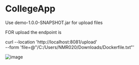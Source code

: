 # CollegeApp 

Use   demo-1.0.0-SNAPSHOT.jar    for upload files 

FOR upload the endpoint is   


curl --location 'http://localhost:8081/upload' \
--form 'file=@"/C:/Users/NMR020/Downloads/Dockerfile.txt"'

![image](https://github.com/user-attachments/assets/b6f9f234-3874-4046-bd40-3918e1f822a0)
